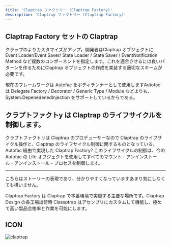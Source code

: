```yaml
---
title: 'Claptrap ファクトリー (Claptrap Factory)'
description: 'Claptrap ファクトリー (Claptrap Factory)'
---
```



## Claptrap Factory セットの Claptrap

クラップのよりカスタマイズがアップ。開発者はClaptrap オブジェクトに Event Loader/Event Saver/ State Loader / State Saver / EventNotification Method など複数のコンポーネントを指定します。これを適合させるには良いパターンを作るためにClaptrap オブジェクトの作成を実装する適切なスキームが必要です。

現在のフレームワークは Autofac をボディランナーとして使用しますAutofac は Delegate Factory / Decorator / Generic Type / Module などよりも、System.DepenedenedInjection をサポートしているからである。

## クラプトファクトy は Claptrap のライフサイクルを制御します。

クラプトファクトリは Claptrap のプロデューサーなので Claptrap のライフサイクル操作と、Claptrap のライフサイクル制御に関するものとなっている。Autofac 経由で実現した Claptrap Factory? このライフサイクルの制御は、今のAutofac の Life オブジェクトを使用してすべてのマウント・アンインストール・アンインストール・プロセスを制御します。

---

こちらはストーリーの表現であり、分かりやすくなっていますあまり気にしなくても構いません。

Claptrap Factory は Claptrap で本番環境で実施する主要な場所です。Claptrap Design の各工場出荷時 Classptrap はアセンブリにカスタムして機能し、極めて高い製品合格率と作業を可能にします。

## ICON

![claptrap](/images/claptrap_icons/claptrap_factory.svg)
